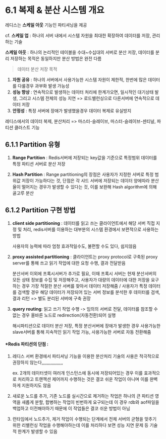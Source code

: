 # 6.1 복제 & 분산 시스템 개요

레디스는 **스케일 아웃** 기능인 파티셔닝을 제공

cf. **스케일 업** : 하나의 서버 내에서 시스템 자원을 최대한 확장하여 데이터를 저장, 관리하는 기술

**스케일 아웃** : 하나의 논리적인 테이블을 수대~수십대의 서버로 분산 저장, 데이터를 분리 저장하는 목적은 동일하지만 분산 방법은 완전 다름



> 데이터 분산 저장 목적

1. **자원 공유** : 하나의 서버에서 사용가능한 시스템 자원이 제한적, 한번에 많은 데이터를 다룰경우 과부화 발생 가능성
2. **성능 향상** : 연속적으로 발생하는 데이터 처리에 한계가오면, 일시적인 대기상태 발생, 그리고 시스템 전체의 성능 지연 => 로드밸런싱으로 다른서버에 연속적으로 데이터 저장
3. **안정성** : 특정 서버에 장애가 발생했을경우 데이터 복제로 유실방지

레디스에서의 데이터 복제, 분산처리 => 마스터-슬레이브, 마스터-슬레이브-센티널, 파티션 클러스트 기능

## 6.1.1 Partition 유형


1. **Range Partition** : Redis서버에 저장되는 key값을 기준으로 특정범위 데이터를 특정 파티션 서버로 분산 저장

2. **Hash Partition** : Range partitioning의 장점은 사용자가 지정한 서버로 특정 범위값 저장이 가능하다는 것, 단점은 각 샤드 서버에 저장되는 데이터 양에따라 분산율이 떨어지는 경우가 발생할 수 있다는 것, 이를 보완해 Hash algorithm에 의해 골고루 분산


## 6.1.2 Partition 구현 방법

1. **client side partitioning** : 데이터를 읽고 쓰는 클라이언트에서 해당 서버 직접 지정 및 처리, redis서버를 이용하는 대부분의 시스템 환경에서 보편적으로 사용하는 방법
  
     사용자의 능력에 따라 엄청 효과적일수도, 불편할 수도 있다, 쉽지않음

2. **proxy assisted partitioning** : 클라이언트는 proxy protocol로 구축된 proxy server를 통해 쓰고 읽기 작업에 대한 요청 수행, 결과 전달받음
  
    분산서버 이외에 프록시서버가 추가로 필요, 이때 프록시 서버는 현재 분산서버의 모든 상태 정보를 수집 및 저장해주고, 사용자가 대량의 데이터에 대한 저장을 요구하는 경우 가장 적절한 분산 서버를 찾아서 데이터 저장해줌 / 사용자가 특정 데이터를 검색할 경우 해당 데이터가 저장되어 있는 서버 정보를 분석한 후 데이터를 검색, 결과 리턴 => 별도 분리된 서버에 구축 권장

3. **query routing**: 읽고 쓰기 작업 수행 -> 임의의 서버로 전달, 데이터를 참조할 수 없는 경우 올바른 노드로 redirection(자동전환)되어 실행

    해시파티션으로 데이터 분산 저장, 특정 분산서버에 장애가 발생한 경우 사용가능한 slave서버를 통해 지속적인 읽기 작업 가능, 사용가능한 서버로 자동 전환해줌

#### *Redis 파티션의 단점 : 
   1. 레디스 서버 환경에서 파티셔닝 기능을 이용한 분산처리 기술의 사용은 적극적으로 권장하지 않는다,,,,,,,,,,,,,,,,,
   
      ex. 2개의 데이터셋이 여러개 인스턴스에 동시에 저장되어있는 경우 이를 효과적으로 처리하고 트랜잭션 제어까지 수행하는 것은 결코 쉬운 작업이 아니며 이를 완벽하게 지원하지도 않음

   2. 새로운 노드를 추가, 기존 노드를 실시간으로 제거하는 작업은 하나의 큰 파티션 영역을 새롭게 분할, 합병하는 작업이 빈번하게 요구되는데 이 경우 rdb와 aof파일을 백업하고 이전해야하기 때문에 이 작업들은 결코 쉬운 방법이 아님

   3. 런타임에서 노드추가, 제거 작업이 수행되는 단계에서 전체 서버의 균형을 맞추기 위한 리밸런싱 작업을 수행해야하는데 이를 처리하다 보면 성능 지연 문제 등 기술적 한계가 발생할 수 있음




